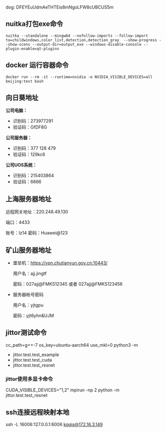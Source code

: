 dog: DFEYEuUdmAeTHTEis8mNgoLFW8cUBCUS5m

## nuitka打包exe命令

```shell
nuitka --standalone --mingw64 --nofollow-imports --follow-import to=childwindows,color_list,detection,detection_gray  --show-progress --show-scons --output-dir=output_exe --windows-disable-console --plugin-enable=qt-plugins
```

## docker 运行容器命令
```shell
docker run --rm -it --runtime=nvidia -e NVIDIA_VISIBLE_DEVICES=all beijing:test bash
```



## 向日葵地址

**公司电脑：**

- 识别码：273977291
- 验证码：GfDF8G

**公司服务器：**

- 识别码：377 128 479
- 验证码：129kc6

**公司UOS系统：**

- 识别码：215403864
- 验证码：6666

## 上海服务器地址

远程网关地址：220.248.49.130

端口：4433

账号：lz14
密码：Huawei@123

## 矿山服务器地址

- 堡垒机：https://vpn.chutianyun.gov.cn:10443/

  用户名：ajj.jingtf

  密码：027ajj@FMKS12345 或者 027ajj@FMKS123456

- 服务器帐号密码

  用户名：yjtgpu

  密码：yjt6yhn&UJM



## jittor测试命令

cc_path=g++-7 os_key=ubuntu-aarch64 use_mkl=0  python3 -m

- jittor.test.test_example
- jittor.test.test_cuda
- jittor.test.test_resnet

### jittor使用多显卡命令

CUDA_VISIBLE_DEVICES="1,2" mpirun -np 2 python -m jittor.test.test_resnet

## ssh连接远程映射本地

ssh -L 16006:127.0.0.1:6006 kqgis@172.16.3.149

